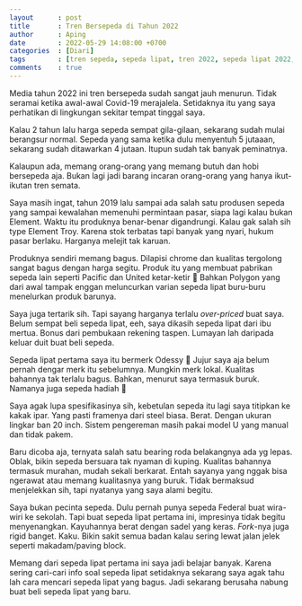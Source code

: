 ```yaml
---
layout      : post
title       : Tren Bersepeda di Tahun 2022
author      : Aping
date        : 2022-05-29 14:08:00 +0700
categories  : [Diari]
tags        : [tren sepeda, sepeda lipat, tren 2022, sepeda lipat 2022, element, pacific, united]
comments    : true
---
```

Media tahun 2022 ini tren bersepeda sudah sangat jauh menurun. Tidak seramai ketika awal-awal Covid-19 merajalela. Setidaknya itu yang saya perhatikan di lingkungan sekitar tempat tinggal saya.

Kalau 2 tahun lalu harga sepeda sempat gila-gilaan, sekarang sudah mulai berangsur normal. Sepeda yang sama ketika dulu menyentuh 5 jutaaan, sekarang sudah ditawarkan 4 jutaan. Itupun sudah tak banyak peminatnya.

Kalaupun ada, memang orang-orang yang memang butuh dan hobi bersepeda aja. Bukan lagi jadi barang incaran orang-orang yang hanya ikut-ikutan tren semata.

Saya masih ingat, tahun 2019 lalu sampai ada salah satu produsen sepeda yang sampai kewalahan memenuhi permintaan pasar, siapa lagi kalau bukan Element. Waktu itu produknya benar-benar digandrungi. Kalau gak salah sih type Element Troy. Karena stok terbatas tapi banyak yang nyari, hukum pasar berlaku. Harganya melejit tak karuan.

Produknya sendiri memang bagus. Dilapisi chrome dan kualitas tergolong sangat bagus dengan harga segitu. Produk itu yang membuat pabrikan sepeda lain seperti Pacific dan United ketar-ketir 🤭 Bahkan Polygon yang dari awal tampak enggan meluncurkan varian sepeda lipat buru-buru menelurkan produk barunya.

Saya juga tertarik sih. Tapi sayang harganya terlalu *over-priced* buat saya. Belum sempat beli sepeda lipat, eeh, saya dikasih sepeda lipat dari ibu mertua. Bonus dari pembukaan rekening taspen. Lumayan lah daripada keluar duit buat beli sepeda.

Sepeda lipat pertama saya itu bermerk Odessy 🤔 Jujur saya aja belum pernah dengar merk itu sebelumnya. Mungkin merk lokal. Kualitas bahannya tak terlalu bagus. Bahkan, menurut saya termasuk buruk. Namanya juga sepeda hadiah 🤪

Saya agak lupa spesifikasinya sih, kebetulan sepeda itu lagi saya titipkan ke kakak ipar. Yang pasti framenya dari steel biasa. Berat. Dengan ukuran lingkar ban 20 inch. Sistem pengereman masih pakai model U yang manual dan tidak pakem.

Baru dicoba aja, ternyata salah satu bearing roda belakangnya ada yg lepas. Oblak, bikin sepeda bersuara tak nyaman di kuping. Kualitas bahannya termasuk murahan, mudah sekali berkarat. Entah sayanya yang nggak bisa ngerawat atau memang kualitasnya yang buruk. Tidak bermaksud menjelekkan sih, tapi nyatanya yang saya alami begitu.

Saya bukan pecinta sepeda. Dulu pernah punya sepeda Federal buat wira-wiri ke sekolah. Tapi buat sepeda lipat pertama ini, impresinya tidak begitu menyenangkan. Kayuhannya berat dengan sadel yang keras. *Fork*-nya juga rigid banget. Kaku. Bikin sakit semua badan kalau sering lewat jalan jelek seperti makadam/paving block.

Memang dari sepeda lipat pertama ini saya jadi belajar banyak. Karena sering cari-cari info soal sepeda lipat setidaknya sekarang saya agak tahu lah cara mencari sepeda lipat yang bagus. Jadi sekarang berusaha nabung buat beli sepeda lipat yang baru.
